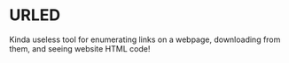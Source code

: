 # URLED
Kinda useless tool for enumerating links on a webpage, downloading from them, and seeing website HTML code!
